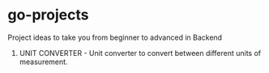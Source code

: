 # go-projects
Project ideas to take you from beginner to advanced in Backend
1. UNIT CONVERTER - Unit converter to convert between different units of measurement.
